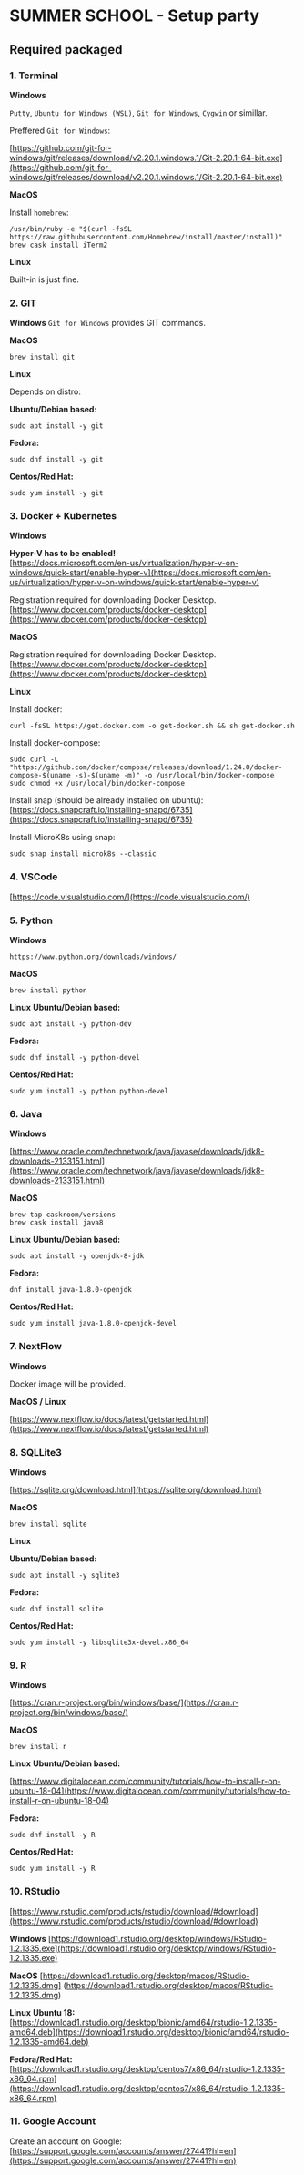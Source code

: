 # SUMMER SCHOOL - Setup party

## Required packaged

### 1. Terminal 

**Windows**

`Putty`, `Ubuntu for Windows (WSL)`, `Git for Windows`, `Cygwin` or simillar.

Preffered `Git for Windows`:

[https://github.com/git-for-windows/git/releases/download/v2.20.1.windows.1/Git-2.20.1-64-bit.exe](https://github.com/git-for-windows/git/releases/download/v2.20.1.windows.1/Git-2.20.1-64-bit.exe)

**MacOS**

Install `homebrew`:
```
/usr/bin/ruby -e "$(curl -fsSL https://raw.githubusercontent.com/Homebrew/install/master/install)"
brew cask install iTerm2
```

**Linux** 

Built-in is just fine.

### 2. GIT

**Windows**
`Git for Windows` provides GIT commands.

**MacOS**
```
brew install git
```

**Linux**

Depends on distro: 

__Ubuntu/Debian based:__

```
sudo apt install -y git
```

__Fedora:__

```
sudo dnf install -y git
```

__Centos/Red Hat:__

```
sudo yum install -y git
```

### 3. Docker + Kubernetes

**Windows**

__**Hyper-V has to be enabled!**__\
[https://docs.microsoft.com/en-us/virtualization/hyper-v-on-windows/quick-start/enable-hyper-v](https://docs.microsoft.com/en-us/virtualization/hyper-v-on-windows/quick-start/enable-hyper-v)

Registration required for downloading Docker Desktop.\
[https://www.docker.com/products/docker-desktop](https://www.docker.com/products/docker-desktop)



**MacOS** 

Registration required for downloading Docker Desktop.\
[https://www.docker.com/products/docker-desktop](https://www.docker.com/products/docker-desktop)

**Linux**

Install docker:
```
curl -fsSL https://get.docker.com -o get-docker.sh && sh get-docker.sh
```

Install docker-compose:
```
sudo curl -L "https://github.com/docker/compose/releases/download/1.24.0/docker-compose-$(uname -s)-$(uname -m)" -o /usr/local/bin/docker-compose
sudo chmod +x /usr/local/bin/docker-compose
```

Install snap (should be already installed on ubuntu):\
[https://docs.snapcraft.io/installing-snapd/6735](https://docs.snapcraft.io/installing-snapd/6735)

Install MicroK8s using snap:
```
sudo snap install microk8s --classic
```

### 4. VSCode

[https://code.visualstudio.com/](https://code.visualstudio.com/)

### 5. Python

**Windows**
```
https://www.python.org/downloads/windows/
```

**MacOS**
```
brew install python
```

**Linux**
__Ubuntu/Debian based:__
```
sudo apt install -y python-dev
```

__Fedora:__
```
sudo dnf install -y python-devel
```

__Centos/Red Hat:__
```
sudo yum install -y python python-devel
```

### 6. Java

**Windows**

[https://www.oracle.com/technetwork/java/javase/downloads/jdk8-downloads-2133151.html](https://www.oracle.com/technetwork/java/javase/downloads/jdk8-downloads-2133151.html)

**MacOS**
```
brew tap caskroom/versions
brew cask install java8
```

**Linux**
__Ubuntu/Debian based:__
```
sudo apt install -y openjdk-8-jdk
```

__Fedora:__
```
dnf install java-1.8.0-openjdk
```

__Centos/Red Hat:__
```
sudo yum install java-1.8.0-openjdk-devel
```

### 7. NextFlow

**Windows**

Docker image will be provided.

**MacOS / Linux**

[https://www.nextflow.io/docs/latest/getstarted.html](https://www.nextflow.io/docs/latest/getstarted.html)


### 8. SQLLite3

**Windows**

[https://sqlite.org/download.html](https://sqlite.org/download.html)

**MacOS**
```
brew install sqlite
```

**Linux**

__Ubuntu/Debian based:__
```
sudo apt install -y sqlite3
```

__Fedora:__
```
sudo dnf install sqlite
```

__Centos/Red Hat:__
```
sudo yum install -y libsqlite3x-devel.x86_64
```

### 9. R

**Windows**

[https://cran.r-project.org/bin/windows/base/](https://cran.r-project.org/bin/windows/base/)

**MacOS**
```
brew install r
```

**Linux**
__Ubuntu/Debian based:__

[https://www.digitalocean.com/community/tutorials/how-to-install-r-on-ubuntu-18-04](https://www.digitalocean.com/community/tutorials/how-to-install-r-on-ubuntu-18-04)

__Fedora:__
```
sudo dnf install -y R
```

__Centos/Red Hat:__
```
sudo yum install -y R
```

### 10. RStudio

[https://www.rstudio.com/products/rstudio/download/#download](https://www.rstudio.com/products/rstudio/download/#download)

**Windows**
[https://download1.rstudio.org/desktop/windows/RStudio-1.2.1335.exe](https://download1.rstudio.org/desktop/windows/RStudio-1.2.1335.exe)

**MacOS**
[https://download1.rstudio.org/desktop/macos/RStudio-1.2.1335.dmg] (https://download1.rstudio.org/desktop/macos/RStudio-1.2.1335.dmg)

**Linux**
__Ubuntu 18:__
[https://download1.rstudio.org/desktop/bionic/amd64/rstudio-1.2.1335-amd64.deb](https://download1.rstudio.org/desktop/bionic/amd64/rstudio-1.2.1335-amd64.deb)

__Fedora/Red Hat:__
[https://download1.rstudio.org/desktop/centos7/x86_64/rstudio-1.2.1335-x86_64.rpm](https://download1.rstudio.org/desktop/centos7/x86_64/rstudio-1.2.1335-x86_64.rpm)

### 11. Google Account

Create an account on Google:
[https://support.google.com/accounts/answer/27441?hl=en](https://support.google.com/accounts/answer/27441?hl=en)

